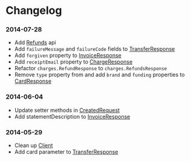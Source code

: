 # Changelog

### 2014-07-28
* Add [Refunds](https://github.com/jlinn/stripe-api-java/blob/master/src%2Fmain%2Fjava%2Fnet%2Fjoelinn%2Fstripe%2Fapi%2FRefunds.java) api
* Add `failureMessage` and `failureCode` fields to [TransferResponse](https://github.com/jlinn/stripe-api-java/blob/master/src%2Fmain%2Fjava%2Fnet%2Fjoelinn%2Fstripe%2Fresponse%2Ftransfers%2FTransferResponse.java)
* Add `forgiven` property to [InvoiceResponse](https://github.com/jlinn/stripe-api-java/blob/master/src%2Fmain%2Fjava%2Fnet%2Fjoelinn%2Fstripe%2Fresponse%2Finvoices%2FInvoiceResponse.java)
* Add `receiptEmail` property to [ChargeResponse](https://github.com/jlinn/stripe-api-java/blob/master/src%2Fmain%2Fjava%2Fnet%2Fjoelinn%2Fstripe%2Fresponse%2Fcharges%2FChargeResponse.java)
* Refactor `charges.RefundResponse` to `charges.RefundsResponse`
* Remove `type` property from and add `brand` and `funding` properties to [CardResponse](https://github.com/jlinn/stripe-api-java/blob/master/src%2Fmain%2Fjava%2Fnet%2Fjoelinn%2Fstripe%2Fresponse%2Fcards%2FCardResponse.java)

### 2014-06-04
* Update setter methods in [CreatedRequest](https://github.com/jlinn/stripe-api-java/blob/master/src%2Fmain%2Fjava%2Fnet%2Fjoelinn%2Fstripe%2Frequest%2FCreatedRequest.java)
* Add statementDescription to [InvoiceResponse](https://github.com/jlinn/stripe-api-java/blob/master/src%2Fmain%2Fjava%2Fnet%2Fjoelinn%2Fstripe%2Fresponse%2Finvoices%2FInvoiceResponse.java)

### 2014-05-29
* Clean up [Client](https://github.com/jlinn/stripe-api-java/blob/master/src%2Fmain%2Fjava%2Fnet%2Fjoelinn%2Fstripe%2FClient.java)
* Add card parameter to [TransferResponse](https://github.com/jlinn/stripe-api-java/blob/master/src%2Fmain%2Fjava%2Fnet%2Fjoelinn%2Fstripe%2Fresponse%2Ftransfers%2FTransferResponse.java)